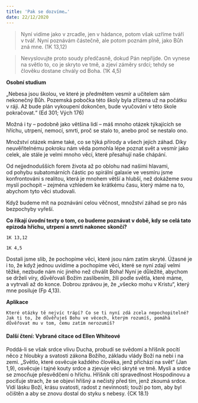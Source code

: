 ```yaml
---
title: 'Pak se dozvíme…'
date: 22/12/2020
---
```


> <p></p>
> Nyní vidíme jako v zrcadle, jen v hádance, potom však uzříme tváří v tvář. Nyní poznávám částečně, ale potom poznám plně, jako Bůh zná mne. (1K 13,12)

> <p></p>
> Nevyslovujte proto soudy předčasně, dokud Pán nepřijde. On vynese na světlo to, co je skryto ve tmě, a zjeví záměry srdcí; tehdy se člověku dostane chvály od Boha. (1K 4,5)

**Osobní studium**

„Nebesa jsou školou, ve které je předmětem vesmír a učitelem sám nekonečný Bůh. Pozemská pobočka této školy byla zřízena už na počátku v ráji. Až bude plán vykoupení dokončen, bude vyučování v této škole pokračovat.“ (Ed 301; Vých 176)

Možná i ty – podobně jako většina lidí – máš mnoho otázek týkajících se hříchu, utrpení, nemocí, smrti, proč se stalo to, anebo proč se nestalo ono.

Množství otázek máme také, co se týká přírody a všech jejích záhad. Díky neuvěřitelnému pokroku nám věda pomohla lépe poznat svět a vesmír jako celek, ale stále je velmi mnoho věcí, které přesahují naše chápání.

Od nejjednodušších forem života až po oblohu nad našimi hlavami, od pohybu subatomárních částic po spirální galaxie ve vesmíru jsme konfrontováni s realitou, která je mnohem větší a hlubší, než dokážeme svou myslí pochopit – zejména vzhledem ke krátkému času, který máme na to, abychom tyto věci studovali.

Když budeme mít na poznávání celou věčnost, množství záhad se pro nás bezpochyby vyřeší.

**Co říkají úvodní texty o tom, co budeme poznávat v době, kdy se celá tato epizoda hříchu, utrpení a smrti nakonec skončí?**

`1K 13,12`

`1K 4,5`

Dostali jsme slib, že pochopíme věci, které jsou nám zatím skryté. Úžasné je i to, že když jednou uvidíme a pochopíme věci, které se nyní zdají velmi těžké, nezbude nám nic jiného než chválit Boha! Nyní je důležité, abychom se drželi víry, důvěřovali Božím zaslíbením, žili podle světla, které máme, a vytrvali až do konce. Dobrou zprávou je, že „všecko mohu v Kristu“, který mne posiluje (Fp 4,13).

**Aplikace**

`Které otázky tě nejvíc trápí? Co se ti nyní zdá zcela nepochopitelné? Jak ti to, že důvěřuješ Bohu ve věcech, kterým rozumíš, pomáhá důvěřovat mu v tom, čemu zatím nerozumíš?`

#### Další čtení: Vybrané citace od Ellen Whiteové

Poddá-li se však srdce vlivu Ducha, probudí se svědomí a hříšník pocítí něco z hloubky a svatosti zákona Božího, základu vlády Boží na nebi i na zemi. „Světlo, které osvěcuje každého člověka, jenž přichází na svět“ (Jan 1,9), osvěcuje i tajné kouty srdce a zjevuje věci skryté ve tmě. Mysli a srdce se zmocňuje přesvědčení o hříchu. Hříšník cítí spravedlnost Hospodinovu a pociťuje strach, že se objeví hříšný a nečistý před tím, jenž zkoumá srdce. Vidí lásku Boží, krásu svatosti, radost z nevinnosti; touží po tom, aby byl očištěn a aby se znovu dostal do styku s nebesy. {CK 18.1}